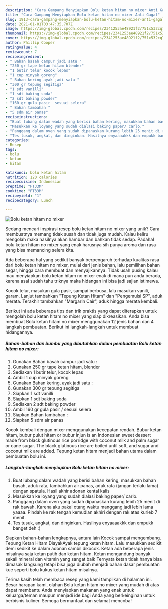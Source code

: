 ```yaml
---
description: "Cara Gampang Menyiapkan Bolu ketan hitam no mixer Anti Gagal"
title: "Cara Gampang Menyiapkan Bolu ketan hitam no mixer Anti Gagal"
slug: 1913-cara-gampang-menyiapkan-bolu-ketan-hitam-no-mixer-anti-gagal
date: 2021-01-01T03:47:35.707Z
image: https://img-global.cpcdn.com/recipes/2341253ae48921f2/751x532cq70/bolu-ketan-hitam-no-mixer-foto-resep-utama.jpg
thumbnail: https://img-global.cpcdn.com/recipes/2341253ae48921f2/751x532cq70/bolu-ketan-hitam-no-mixer-foto-resep-utama.jpg
cover: https://img-global.cpcdn.com/recipes/2341253ae48921f2/751x532cq70/bolu-ketan-hitam-no-mixer-foto-resep-utama.jpg
author: Phillip Cooper
ratingvalue: 4
reviewcount: 7
recipeingredient:
- " Bahan basah campur jadi satu "
- "250 gr tape ketan hitam blender"
- "1 butir telur kocok lepas"
- "1 cup minyak goreng"
- " Bahan kering ayak jadi satu "
- "300 gr tepung segitiga"
- "1 sdt vanilli"
- "1 sdt baking soda"
- "2 sdt baking powder"
- "160 gr gula pasir  sesuai selera"
- " Bahan tambahan "
- "5 sdm air panas"
recipeinstructions:
- "Buat lubang dalam wadah yang berisi bahan kering, masukkan bahan basah, aduk rata, tambahkan air panas, aduk rata (jangan terlalu lama) dengan spatula. Hasil akhir adonan kental kalis"
- "Masukkan ke loyang yang sudah dialasi baking paper/ carlo."
- "Panggang dalam oven yang sudah dipanaskan kurang lebih 25 menit di rak bawah. Karena aku pakai otang waktu manggang jadi lebih lama yaaaa. Pindah ke rak tengah kemudian akhiri dengan rak atas kurleb 7 menit."
- "Tes tusuk, angkat, dan dinginkan. Hasilnya enyaaaakkk dan empukk banget deh :)"
categories:
- Resep
tags:
- bolu
- ketan
- hitam

katakunci: bolu ketan hitam 
nutrition: 120 calories
recipecuisine: Indonesian
preptime: "PT33M"
cooktime: "PT33M"
recipeyield: "1"
recipecategory: Lunch

---
```



![Bolu ketan hitam no mixer](https://img-global.cpcdn.com/recipes/2341253ae48921f2/751x532cq70/bolu-ketan-hitam-no-mixer-foto-resep-utama.jpg)

Sedang mencari inspirasi resep bolu ketan hitam no mixer yang unik? Cara membuatnya memang tidak susah dan tidak juga mudah. Kalau keliru mengolah maka hasilnya akan hambar dan bahkan tidak sedap. Padahal bolu ketan hitam no mixer yang enak harusnya sih punya aroma dan rasa yang bisa memancing selera kita.

Ada beberapa hal yang sedikit banyak berpengaruh terhadap kualitas rasa dari bolu ketan hitam no mixer, mulai dari jenis bahan, lalu pemilihan bahan segar, hingga cara membuat dan menyajikannya. Tidak usah pusing kalau mau menyiapkan bolu ketan hitam no mixer enak di mana pun anda berada, karena asal sudah tahu triknya maka hidangan ini bisa jadi sajian istimewa.

Kocok telur, masukan gula pasir, sampai berbusa, lalu masukan vanili, garam. Lanjut tambahkan &#34;Tepung Ketan Hitam&#34; dan &#34;Pengemulsi SP&#34;, aduk merata. Terakhir tambahkan &#34;Margarin Cair&#34;, aduk hingga merata kembali.


Berikut ini ada beberapa tips dan trik praktis yang dapat diterapkan untuk mengolah bolu ketan hitam no mixer yang siap dikreasikan. Anda bisa membuat Bolu ketan hitam no mixer menggunakan 12 jenis bahan dan 4 langkah pembuatan. Berikut ini langkah-langkah untuk membuat hidangannya.

<!--inarticleads1-->

##### Bahan-bahan dan bumbu yang dibutuhkan dalam pembuatan Bolu ketan hitam no mixer:

1. Gunakan  Bahan basah campur jadi satu :
1. Gunakan 250 gr tape ketan hitam, blender
1. Sediakan 1 butir telur, kocok lepas
1. Ambil 1 cup minyak goreng
1. Gunakan  Bahan kering, ayak jadi satu :
1. Gunakan 300 gr tepung segitiga
1. Siapkan 1 sdt vanilli
1. Siapkan 1 sdt baking soda
1. Sediakan 2 sdt baking powder
1. Ambil 160 gr gula pasir / sesuai selera
1. Siapkan  Bahan tambahan :
1. Siapkan 5 sdm air panas


Kocok kembali dengan mixer menggunakan kecepatan rendah. Bubur ketan hitam, bubur pulut hitam or bubur injun is an Indonesian sweet dessert made from black glutinous rice porridge with coconut milk and palm sugar or cane sugar. The black glutinous rice are boiled until soft, and sugar and coconut milk are added. Tepung ketan hitam menjadi bahan utama dalam pembuatan bolu ini. 

<!--inarticleads2-->

##### Langkah-langkah menyiapkan Bolu ketan hitam no mixer:

1. Buat lubang dalam wadah yang berisi bahan kering, masukkan bahan basah, aduk rata, tambahkan air panas, aduk rata (jangan terlalu lama) dengan spatula. Hasil akhir adonan kental kalis
1. Masukkan ke loyang yang sudah dialasi baking paper/ carlo.
1. Panggang dalam oven yang sudah dipanaskan kurang lebih 25 menit di rak bawah. Karena aku pakai otang waktu manggang jadi lebih lama yaaaa. Pindah ke rak tengah kemudian akhiri dengan rak atas kurleb 7 menit.
1. Tes tusuk, angkat, dan dinginkan. Hasilnya enyaaaakkk dan empukk banget deh :)


Siapkan bahan-bahan lengkapnya, antara lain Kocok sampai mengembang. Tepung Ketan Hitam DiayakAyak tepung ketan hitam. Lalu masukkan sedikit demi sedikit ke dalam adonan sambil dikocok. Ketan ada beberapa jenis misalnya saja ketan putih dan ketan hitam. Ketan mengandung banyak sekali mineral dan vitamin yang sangat baik Ternyata ketan tidak hanya bisa dimasak langsung tetapi bisa juga diubah menjadi bahan dasar pembuatan kue seperti bolu kukus ketan hitam misalnya. 

Terima kasih telah membaca resep yang kami tampilkan di halaman ini. Besar harapan kami, olahan Bolu ketan hitam no mixer yang mudah di atas dapat membantu Anda menyiapkan makanan yang enak untuk keluarga/teman maupun menjadi ide bagi Anda yang berkeinginan untuk berbisnis kuliner. Semoga bermanfaat dan selamat mencoba!
